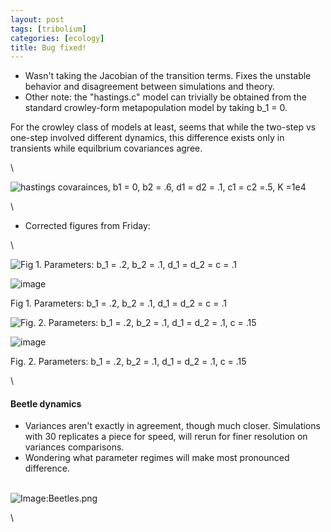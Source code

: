 ```yaml
---
layout: post
tags: [tribolium]
categories: [ecology]
title: Bug fixed!
---
```







 








-   Wasn't taking the Jacobian of the transition terms. Fixes the
    unstable behavior and disagreement between simulations and theory.
-   Other note: the "hastings.c" model can trivially be obtained from
    the standard crowley-form metapopulation model by taking b\_1 = 0.

For the crowley class of models at least, seems that while the two-step
vs one-step involved different dynamics, this difference exists only in
transients while equilbrium covariances agree.

\

![hastings covarainces, b1 = 0, b2 = .6, d1 = d2 = .1, c1 = c2 =.5, K
=1e4](http://openwetware.org/images/thumb/e/e8/Crowley_covariance.png/400px-Crowley_covariance.png)

\

-   Corrected figures from Friday:

\

![Fig 1. Parameters: b\_1 = .2, b\_2 = .1, d\_1 = d\_2 = c =
.1](http://openwetware.org/images/thumb/2/26/Fixed_2.png/360px-Fixed_2.png)

![image](/skins/common/images/magnify-clip.png)

Fig 1. Parameters: b\_1 = .2, b\_2 = .1, d\_1 = d\_2 = c = .1

![Fig. 2. Parameters: b\_1 = .2, b\_2 = .1, d\_1 = d\_2 = .1, c =
.15](http://openwetware.org/images/thumb/6/63/Fixed_bug.png/360px-Fixed_bug.png)

![image](/skins/common/images/magnify-clip.png)

Fig. 2. Parameters: b\_1 = .2, b\_2 = .1, d\_1 = d\_2 = .1, c = .15

\

#### Beetle dynamics

-   Variances aren't exactly in agreement, though much closer.
    Simulations with 30 replicates a piece for speed, will rerun for
    finer resolution on variances comparisons.
-   Wondering what parameter regimes will make most pronounced
    difference.

\
 ![Image:Beetles.png](http://openwetware.org/images/9/98/Beetles.png)

\

